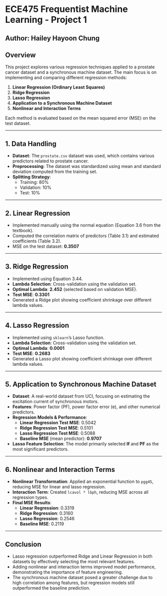 # ECE475 Frequentist Machine Learning - Project 1

## Author: Hailey Hayoon Chung

## Overview
This project explores various regression techniques applied to a prostate cancer dataset and a synchronous machine dataset. The main focus is on implementing and comparing different regression methods:

1. **Linear Regression (Ordinary Least Squares)**
2. **Ridge Regression**
3. **Lasso Regression**
4. **Application to a Synchronous Machine Dataset**
5. **Nonlinear and Interaction Terms**

Each method is evaluated based on the mean squared error (MSE) on the test dataset.

---

## 1. Data Handling
- **Dataset**: The `prostate.csv` dataset was used, which contains various predictors related to prostate cancer.
- **Preprocessing**: The dataset was standardized using mean and standard deviation computed from the training set.
- **Splitting Strategy**:
  - Training: 80%
  - Validation: 10%
  - Test: 10%

---

## 2. Linear Regression
- Implemented manually using the normal equation (Equation 3.6 from the textbook).
- Computed the correlation matrix of predictors (Table 3.1) and estimated coefficients (Table 3.2).
- MSE on the test dataset: **0.3507**

---

## 3. Ridge Regression
- Implemented using Equation 3.44.
- **Lambda Selection**: Cross-validation using the validation set.
- **Optimal Lambda**: **2.452** (selected based on validation MSE).
- **Test MSE**: **0.3301**
- Generated a Ridge plot showing coefficient shrinkage over different lambda values.

---

## 4. Lasso Regression
- Implemented using `sklearn`’s Lasso function.
- **Lambda Selection**: Cross-validation using the validation set.
- **Optimal Lambda**: **0.0001**
- **Test MSE**: **0.2683**
- Generated a Lasso plot showing coefficient shrinkage over different lambda values.

---

## 5. Application to Synchronous Machine Dataset
- **Dataset**: A real-world dataset from UCI, focusing on estimating the excitation current of synchronous motors.
- **Features**: Power factor (PF), power factor error (e), and other numerical predictors.
- **Regression Models & Performance**:
  - **Linear Regression Test MSE**: 0.5042
  - **Ridge Regression Test MSE**: 0.5101
  - **Lasso Regression Test MSE**: 0.5088
  - **Baseline MSE** (mean predictor): **0.9707**
- **Lasso Feature Selection**: The model primarily selected **If** and **PF** as the most significant predictors.

---

## 6. Nonlinear and Interaction Terms
- **Nonlinear Transformation**: Applied an exponential function to `pgg45`, reducing MSE for linear and lasso regression.
- **Interaction Term**: Created `lcavol * lbph`, reducing MSE across all regression types.
- **Final MSE Results**:
  - **Linear Regression**: 0.3319
  - **Ridge Regression**: 0.3160
  - **Lasso Regression**: 0.2546
  - **Baseline MSE**: 0.2119

---

## Conclusion
- Lasso regression outperformed Ridge and Linear Regression in both datasets by effectively selecting the most relevant features.
- Adding nonlinear and interaction terms improved model performance, demonstrating the importance of feature engineering.
- The synchronous machine dataset posed a greater challenge due to high correlation among features, but regression models still outperformed the baseline prediction.
